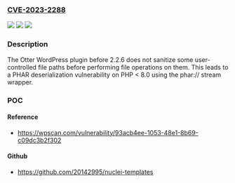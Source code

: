### [CVE-2023-2288](https://cve.mitre.org/cgi-bin/cvename.cgi?name=CVE-2023-2288)
![](https://img.shields.io/static/v1?label=Product&message=Otter&color=blue)
![](https://img.shields.io/static/v1?label=Version&message=0%20&color=brightgreen)
![](https://img.shields.io/static/v1?label=Vulnerability&message=CWE-502%20Deserialization%20of%20Untrusted%20Data&color=brightgreen)

### Description

The Otter WordPress plugin before 2.2.6 does not sanitize some user-controlled file paths before performing file operations on them. This leads to a PHAR deserialization vulnerability on PHP < 8.0 using the phar:// stream wrapper.

### POC

#### Reference
- https://wpscan.com/vulnerability/93acb4ee-1053-48e1-8b69-c09dc3b2f302

#### Github
- https://github.com/20142995/nuclei-templates


